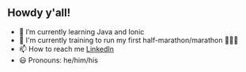 ## Howdy y'all!
- 🌱 I’m currently learning Java and Ionic
- 📝 I'm currently training to run my first half-marathon/marathon 🏃🏃🏃
- 📫 How to reach me [LinkedIn](https://www.linkedin.com/in/jesse-ma/)
- 😃 Pronouns: he/him/his

<!---
jma26/jma26 is a ✨ special ✨ repository because its `README.md` (this file) appears on your GitHub profile.
You can click the Preview link to take a look at your changes.
--->

